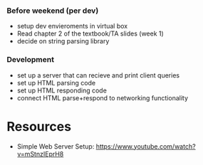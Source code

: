 ### Before weekend (per dev) 
- setup dev envieroments in virtual box 
- Read chapter 2 of the textbook/TA slides (week 1)
- decide on string parsing library 


### Development
- set up a server that can recieve and print client queries
- set up HTML parsing code 
- set up HTML responding code
- connect HTML parse+respond to networking functionality

# Resources
- Simple Web Server Setup: https://www.youtube.com/watch?v=mStnzIEprH8
